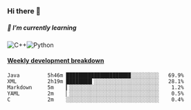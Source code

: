 ### Hi there 👋

##### 🌱 I’m currently learning

![C++](https://img.shields.io/badge/-C++-00599C?style=flat-square&logo=c)![Python](https://img.shields.io/badge/-Python-black?style=flat-square&logo=Python)


<!-- waka-box start -->
#### <a href="https://gist.github.com/bf274261b4c8553e17fc709dfc3cfa97" target="_blank">Weekly development breakdown</a>
```text
Java      	 5h46m ████████████████████▉░░░░░░░░░   69.9% 
XML       	 2h19m ████████▍░░░░░░░░░░░░░░░░░░░░░   28.1% 
Markdown  	 5m    ▎░░░░░░░░░░░░░░░░░░░░░░░░░░░░░    1.2% 
YAML      	 2m    ▏░░░░░░░░░░░░░░░░░░░░░░░░░░░░░    0.5% 
C         	 2m    ░░░░░░░░░░░░░░░░░░░░░░░░░░░░░░    0.4% 
```
<!-- Powered by https://github.com/YouEclipse/waka-box-go . -->
<!-- waka-box end -->



<!--
**KomoreKalu/KomoreKalu** is a ✨ _special_ ✨ repository because its `README.md` (this file) appears on your GitHub profile.

Here are some ideas to get you started:

- 🔭 I’m currently working on ...
- 🌱 I’m currently learning ...
- 👯 I’m looking to collaborate on ...
- 🤔 I’m looking for help with ...
- 💬 Ask me about ...
- 📫 How to reach me: ...
- 😄 Pronouns: ...
- ⚡ Fun fact: ...
-->
